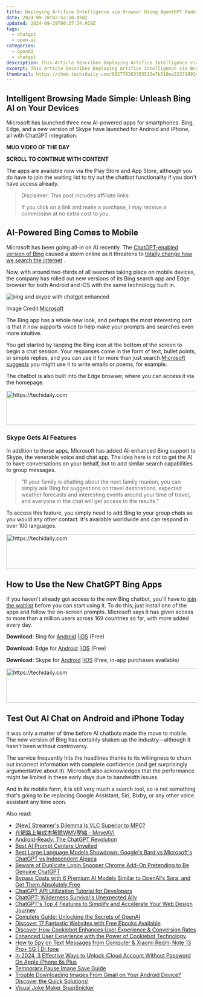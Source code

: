 ```yaml
---
title: Deploying Artifice Intelligence via Browser Using AgentGPT Made Easy
date: 2024-09-28T02:52:58.050Z
updated: 2024-09-29T00:27:34.919Z
tags:
  - chatgpt
  - open-ai
categories:
  - openAI
  - chatgpt
description: This Article Describes Deploying Artifice Intelligence via Browser Using AgentGPT Made Easy
excerpt: This Article Describes Deploying Artifice Intelligence via Browser Using AgentGPT Made Easy
thumbnail: https://thmb.techidaily.com/892778263385515e7b518ee32371993d4538db30fcfa28225c01631f4b2e459e.jpg
---
```


## Intelligent Browsing Made Simple: Unleash Bing AI on Your Devices

 Microsoft has launched three new AI-powered apps for smartphones. Bing, Edge, and a new version of Skype have launched for Android and iPhone, all with ChatGPT integration.

 **MUO VIDEO OF THE DAY**

 **SCROLL TO CONTINUE WITH CONTENT**

 The apps are available now via the Play Store and App Store, although you do have to join the waiting list to try out the chatbot functionality if you don't have access already.

>  Disclaimer: This post includes affiliate links
>
>  If you click on a link and make a purchase, I may receive a commission at no extra cost to you.
>

## AI-Powered Bing Comes to Mobile

 Microsoft has been going all-in on AI recently. The [ChatGPT-enabled version of Bing](https://www.makeuseof.com/microsoft-bing-gets-chatgpt-ai/) caused a storm online as it threatens to [totally change how we search the internet](https://www.makeuseof.com/is-chatgpt-search-engine-threat/) .

 Now, with around two-thirds of all searches taking place on mobile devices, the company has rolled out new versions of its Bing search app and Edge browser for both Android and iOS with the same technology built in.

![bing and skype with chatgpt enhanced](https://static1.makeuseofimages.com/wordpress/wp-content/uploads/2023/02/bing-and-skype-with-chatgpt-enhanced.jpg)

 Image Credit:[Microsoft](https://blogs.microsoft.com/blog/2023/02/22/the-new-bing-preview-experience-arrives-on-bing-and-edge-mobile-apps-introducing-bing-now-in-skype/)

 The Bing app has a whole new look, and perhaps the most interesting part is that it now supports voice to help make your prompts and searches even more intuitive.

 You get started by tapping the Bing icon at the bottom of the screen to begin a chat session. Your responses come in the form of text, bullet points, or simple replies, and you can use it for more than just search.[Microsoft suggests](https://blogs.microsoft.com/blog/2023/02/22/the-new-bing-preview-experience-arrives-on-bing-and-edge-mobile-apps-introducing-bing-now-in-skype/) you might use it to write emails or poems, for example.

 The chatbot is also built into the Edge browser, where you can access it via the homepage.

<!-- affiliate ads begin -->
<a href="https://aligracehair.sjv.io/c/5597632/1975821/19272" target="_top" id="1975821">
  <img src="//a.impactradius-go.com/display-ad/19272-1975821" border="0" alt="https://techidaily.com" width="728" height="90"/>
</a>
<img height="0" width="0" src="https://aligracehair.sjv.io/i/5597632/1975821/19272" style="position:absolute;visibility:hidden;" border="0" />
<!-- affiliate ads end -->

### Skype Gets AI Features

 In addition to those apps, Microsoft has added AI-enhanced Bing support to Skype, the venerable voice and chat app. The idea here is not to get the AI to have conversations on your behalf, but to add similar search capabilities to group messages.

> "If your family is chatting about the next family reunion, you can simply ask Bing for suggestions on travel destinations, expected weather forecasts and interesting events around your time of travel, and everyone in the chat will get access to the results."

 To access this feature, you simply need to add Bing to your group chats as you would any other contact. It's available worldwide and can respond in over 100 languages.

<!-- affiliate ads begin -->
<a href="https://aidotcom.pxf.io/c/5597632/2134503/19576" target="_top" id="2134503">
  <img src="//a.impactradius-go.com/display-ad/19576-2134503" border="0" alt="https://techidaily.com" width="728" height="90"/>
</a>
<img height="0" width="0" src="https://aidotcom.pxf.io/i/5597632/2134503/19576" style="position:absolute;visibility:hidden;" border="0" />
<!-- affiliate ads end -->

## How to Use the New ChatGPT Bing Apps

 If you haven't already got access to the new Bing chatbot, you'll have to [join the waitlist](https://www.makeuseof.com/try-bing-ai-powered-search-engine/) before you can start using it. To do this, just install one of the apps and follow the on-screen prompts. Microsoft says it has given access to more than a million users across 169 countries so far, with more added every day.

**Download:** Bing for [Android](https://www.anrdoezrs.net/links/7251228/type/dlg/sid/UUmuoUeUpU2022079/https://play.google.com/store/apps/details?id=com.microsoft.bing) |[iOS](https://apps.apple.com/us/app/microsoft-bing-search/id345323231) (Free)

**Download:** Edge for [Android](https://www.anrdoezrs.net/links/7251228/type/dlg/sid/UUmuoUeUpU2022079/https://play.google.com/store/apps/details?id=com.microsoft.emmx) |[iOS](https://apps.apple.com/us/app/microsoft-edge-web-browser/id1288723196) (Free)

**Download:** Skype for [Android](https://www.anrdoezrs.net/links/7251228/type/dlg/sid/UUmuoUeUpU2022079/https://play.google.com/store/apps/details?id=com.skype.raider) |[iOS](https://apps.apple.com/us/app/skype/id304878510) (Free, in-app purchases available)

<!-- affiliate ads begin -->
<a href="https://appsumo.8odi.net/c/5597632/2123737/7443" target="_top" id="2123737">
  <img src="//a.impactradius-go.com/display-ad/7443-2123737" border="0" alt="https://techidaily.com" width="728" height="90"/>
</a>
<img height="0" width="0" src="https://appsumo.8odi.net/i/5597632/2123737/7443" style="position:absolute;visibility:hidden;" border="0" />
<!-- affiliate ads end -->

## Test Out AI Chat on Android and iPhone Today

 It was only a matter of time before AI chatbots made the move to mobile. The new version of Bing has certainly shaken up the industry—although it hasn't been without controversy.

 The service frequently hits the headlines thanks to its willingness to churn out incorrect information with complete confidence (and get surprisingly argumentative about it). Microsoft also acknowledges that the performance might be limited in these early days due to bandwidth issues.

 And in its mobile form, it is still very much a search tool, so is not something that's going to be replacing Google Assistant, Siri, Bixby, or any other voice assistant any time soon.

<ins class="adsbygoogle"
     style="display:block"
     data-ad-format="autorelaxed"
     data-ad-client="ca-pub-7571918770474297"
     data-ad-slot="1223367746"></ins>

<ins class="adsbygoogle"
     style="display:block"
     data-ad-client="ca-pub-7571918770474297"
     data-ad-slot="8358498916"
     data-ad-format="auto"
     data-full-width-responsive="true"></ins>

<span class="atpl-alsoreadstyle">Also read:</span>
<div><ul>
<li><a href="https://some-approaches.techidaily.com/new-streamers-dilemma-is-vlc-superior-to-mpc/"><u>[New] Streamer's Dilemma Is VLC Superior to MPC?</u></a></li>
<li><a href="https://some-knowledge.techidaily.com/wmv-moveavi/"><u>在網路上無成本解除WMV壓縮 - MoveAVI</u></a></li>
<li><a href="https://tech-hub.techidaily.com/android-ready-the-chatgpt-revolution/"><u>Android-Ready: The ChatGPT Revolution</u></a></li>
<li><a href="https://tech-hub.techidaily.com/best-ai-prompt-centers-unveiled/"><u>Best AI Prompt Centers Unveiled</u></a></li>
<li><a href="https://tech-hub.techidaily.com/best-large-language-models-showdown-googles-bard-vs-microsofts-chatgpt-vs-independent-alpaca/"><u>Best Large Language Models Showdown: Google's Bard vs Microsoft's ChatGPT vs Independent Alpaca</u></a></li>
<li><a href="https://tech-hub.techidaily.com/beware-of-duplicate-login-snooper-chrome-add-on-pretending-to-be-genuine-chatgpt/"><u>Beware of Duplicate Login Snooper Chrome Add-On Pretending to Be Genuine ChatGPT</u></a></li>
<li><a href="https://tech-hub.techidaily.com/bypass-costs-with-6-premium-ai-models-similar-to-openais-sora-and-get-them-absolutely-free/"><u>Bypass Costs with 6 Premium AI Models Similar to OpenAI's Sora, and Get Them Absolutely Free</u></a></li>
<li><a href="https://tech-hub.techidaily.com/chatgpt-api-utilization-tutorial-for-developers/"><u>ChatGPT API Utilization Tutorial for Developers</u></a></li>
<li><a href="https://tech-hub.techidaily.com/chatgpt-wilderness-survivals-unexpected-ally/"><u>ChatGPT: Wilderness Survival's Unexpected Ally</u></a></li>
<li><a href="https://tech-hub.techidaily.com/chatgpts-top-4-features-to-simplify-and-accelerate-your-web-design-journey/"><u>ChatGPT's Top 4 Features to Simplify and Accelerate Your Web Design Journey</u></a></li>
<li><a href="https://tech-hub.techidaily.com/complete-guide-unlocking-the-secrets-of-openai/"><u>Complete Guide: Unlocking the Secrets of OpenAI</u></a></li>
<li><a href="https://tech-renaissance.techidaily.com/discover-17-fantastic-websites-with-free-ebooks-available/"><u>Discover 17 Fantastic Websites with Free Ebooks Available</u></a></li>
<li><a href="https://data-safeguard.techidaily.com/discover-how-cookiebot-enhances-user-experience-and-conversion-rates/"><u>Discover How Cookiebot Enhances User Experience & Conversion Rates</u></a></li>
<li><a href="https://discover-blog.techidaily.com/enhanced-user-experience-with-the-power-of-cookiebot-technology/"><u>Enhanced User Experience with the Power of Cookiebot Technology</u></a></li>
<li><a href="https://android-location-track.techidaily.com/how-to-spy-on-text-messages-from-computer-and-xiaomi-redmi-note-13-proplus-5g-drfone-by-drfone-virtual-android/"><u>How to Spy on Text Messages from Computer & Xiaomi Redmi Note 13 Pro+ 5G | Dr.fone</u></a></li>
<li><a href="https://activate-lock.techidaily.com/in-2024-3-effective-ways-to-unlock-icloud-account-without-password-on-apple-iphone-6s-plus-by-drfone-ios/"><u>In 2024, 3 Effective Ways to Unlock iCloud Account Without Password On Apple iPhone 6s Plus</u></a></li>
<li><a href="https://video-screen-grab.techidaily.com/temporary-pause-image-save-guide/"><u>Temporary Pause Image Save Guide</u></a></li>
<li><a href="https://hardware-help.techidaily.com/trouble-downloading-images-from-gmail-on-your-android-device-discover-the-quick-solutions/"><u>Trouble Downloading Images From Gmail on Your Android Device? Discover the Quick Solutions!</u></a></li>
<li><a href="https://extra-information.techidaily.com/visual-joke-maker-snapsnicker/"><u>Visual Joke Maker SnapSnicker</u></a></li>
</ul></div>

